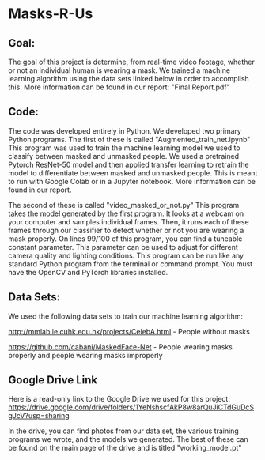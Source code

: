 # Masks-R-Us

## Goal:
The goal of this project is determine, from real-time video footage, whether or not an individual human is wearing a mask. We trained a machine learning algorithm using the data sets linked below in order to accomplish this. More information can be found in our report: "Final Report.pdf"

## Code:
The code was developed entirely in Python. We developed two primary Python programs.
The first of these is called "Augmented_train_net.ipynb" This program was used to train the machine learning model we used to classify between masked and unmasked people. We used a pretrained Pytorch ResNet-50 model and then applied transfer learning to retrain the model to differentiate between masked and unmasked people. This is meant to run with Google Colab or in a Jupyter notebook. More information can be found in our report. 

The second of these is called "video_masked_or_not.py" This program takes the model generated by the first program. It looks at a webcam on your computer and samples individual frames. Then, it runs each of these frames through our classifier to detect whether or not you are wearing a mask properly. On lines 99/100 of this program, you can find a tuneable constant parameter. This parameter can be used to adjust for different camera quality and lighting conditions. This program can be run like any standard Python program from the terminal or command prompt. You must have the OpenCV and PyTorch libraries installed.

## Data Sets:
We used the following data sets to train our machine learning algorithm:

http://mmlab.ie.cuhk.edu.hk/projects/CelebA.html - People without masks

https://github.com/cabani/MaskedFace-Net - People wearing masks properly and people wearing masks improperly

## Google Drive Link
Here is a read-only link to the Google Drive we used for this project: 
https://drive.google.com/drive/folders/1YeNshscfAkP8w8arQuJiCTdGuDcSgJcV?usp=sharing

In the drive, you can find photos from our data set, the various training programs we wrote, and the models we generated. The best of these can be found on the main page of the drive and is titled "working_model.pt"

